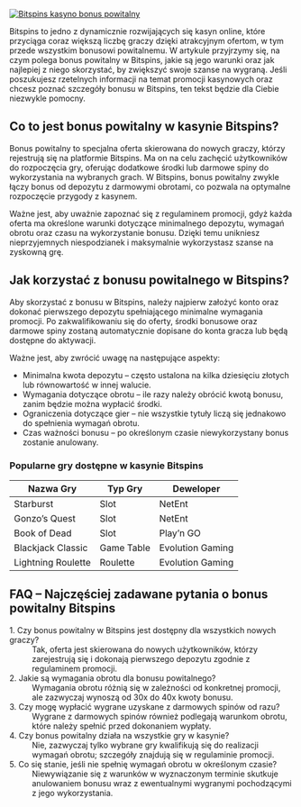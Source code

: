 [![Bitspins kasyno bonus powitalny](https://123-caf.pages.dev/gitsignup.png)](https://vrmoo.ru/Bt82HjjY)

<p>Bitspins to jedno z dynamicznie rozwijających się kasyn online, które przyciąga coraz większą liczbę graczy dzięki atrakcyjnym ofertom, w tym przede wszystkim bonusowi powitalnemu. W artykule przyjrzymy się, na czym polega bonus powitalny w Bitspins, jakie są jego warunki oraz jak najlepiej z niego skorzystać, by zwiększyć swoje szanse na wygraną. Jeśli poszukujesz rzetelnych informacji na temat promocji kasynowych oraz chcesz poznać szczegóły bonusu w Bitspins, ten tekst będzie dla Ciebie niezwykle pomocny.</p>  <h2>Co to jest bonus powitalny w kasynie Bitspins?</h2> <p>Bonus powitalny to specjalna oferta skierowana do nowych graczy, którzy rejestrują się na platformie Bitspins. Ma on na celu zachęcić użytkowników do rozpoczęcia gry, oferując dodatkowe środki lub darmowe spiny do wykorzystania na wybranych grach. W Bitspins, bonus powitalny zwykle łączy bonus od depozytu z darmowymi obrotami, co pozwala na optymalne rozpoczęcie przygody z kasynem.</p> <p>Ważne jest, aby uważnie zapoznać się z regulaminem promocji, gdyż każda oferta ma określone warunki dotyczące minimalnego depozytu, wymagań obrotu oraz czasu na wykorzystanie bonusu. Dzięki temu unikniesz nieprzyjemnych niespodzianek i maksymalnie wykorzystasz szanse na zyskowną grę.</p>  <h2>Jak korzystać z bonusu powitalnego w Bitspins?</h2> <p>Aby skorzystać z bonusu w Bitspins, należy najpierw założyć konto oraz dokonać pierwszego depozytu spełniającego minimalne wymagania promocji. Po zakwalifikowaniu się do oferty, środki bonusowe oraz darmowe spiny zostaną automatycznie dopisane do konta gracza lub będą dostępne do aktywacji.</p> <p>Ważne jest, aby zwrócić uwagę na następujące aspekty:</p> <ul> <li>Minimalna kwota depozytu – często ustalona na kilka dziesięciu złotych lub równowartość w innej walucie.</li> <li>Wymagania dotyczące obrotu – ile razy należy obrócić kwotą bonusu, zanim będzie można wypłacić środki.</li> <li>Ograniczenia dotyczące gier – nie wszystkie tytuły liczą się jednakowo do spełnienia wymagań obrotu.</li> <li>Czas ważności bonusu – po określonym czasie niewykorzystany bonus zostanie anulowany.</li> </ul>  <h3>Popularne gry dostępne w kasynie Bitspins</h3> <table> <thead> <tr> <th>Nazwa Gry</th> <th>Typ Gry</th> <th>Deweloper</th> </tr> </thead> <tbody> <tr> <td>Starburst</td> <td>Slot</td> <td>NetEnt</td> </tr> <tr> <td>Gonzo’s Quest</td> <td>Slot</td> <td>NetEnt</td> </tr> <tr> <td>Book of Dead</td> <td>Slot</td> <td>Play’n GO</td> </tr> <tr> <td>Blackjack Classic</td> <td>Game Table</td> <td>Evolution Gaming</td> </tr> <tr> <td>Lightning Roulette</td> <td>Roulette</td> <td>Evolution Gaming</td> </tr> </tbody> </table>  <h2>FAQ – Najczęściej zadawane pytania o bonus powitalny Bitspins</h2> <dl> <dt>1. Czy bonus powitalny w Bitspins jest dostępny dla wszystkich nowych graczy?</dt> <dd>Tak, oferta jest skierowana do nowych użytkowników, którzy zarejestrują się i dokonają pierwszego depozytu zgodnie z regulaminem promocji.</dd>  <dt>2. Jakie są wymagania obrotu dla bonusu powitalnego?</dt> <dd>Wymagania obrotu różnią się w zależności od konkretnej promocji, ale zazwyczaj wynoszą od 30x do 40x kwoty bonusu.</dd>  <dt>3. Czy mogę wypłacić wygrane uzyskane z darmowych spinów od razu?</dt> <dd>Wygrane z darmowych spinów również podlegają warunkom obrotu, które należy spełnić przed dokonaniem wypłaty.</dd>  <dt>4. Czy bonus powitalny działa na wszystkie gry w kasynie?</dt> <dd>Nie, zazwyczaj tylko wybrane gry kwalifikują się do realizacji wymagań obrotu; szczegóły znajdują się w regulaminie promocji.</dd>  <dt>5. Co się stanie, jeśli nie spełnię wymagań obrotu w określonym czasie?</dt> <dd>Niewywiązanie się z warunków w wyznaczonym terminie skutkuje anulowaniem bonusu wraz z ewentualnymi wygranymi pochodzącymi z jego wykorzystania.</dd> </dl>